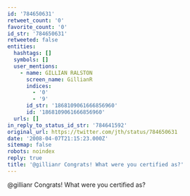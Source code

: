 ```yaml
---
id: '784650631'
retweet_count: '0'
favorite_count: '0'
id_str: '784650631'
retweeted: false
entities:
  hashtags: []
  symbols: []
  user_mentions:
    - name: GILLIAN RALSTON
      screen_name: GillianR
      indices:
        - '0'
        - '9'
      id_str: '1868109061666856960'
      id: '1868109061666856960'
  urls: []
in_reply_to_status_id_str: '784641592'
original_url: https://twitter.com/jth/status/784650631
date: '2008-04-07T21:15:23.000Z'
sitemap: false
robots: noindex
reply: true
title: '@gillianr Congrats! What were you certified as?'
---
```


@gillianr Congrats! What were you certified as?